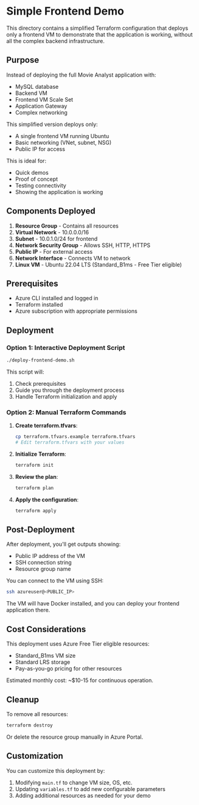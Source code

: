 # Simple Frontend Demo

This directory contains a simplified Terraform configuration that deploys only a frontend VM to demonstrate that the application is working, without all the complex backend infrastructure.

## Purpose

Instead of deploying the full Movie Analyst application with:
- MySQL database
- Backend VM
- Frontend VM Scale Set
- Application Gateway
- Complex networking

This simplified version deploys only:
- A single frontend VM running Ubuntu
- Basic networking (VNet, subnet, NSG)
- Public IP for access

This is ideal for:
- Quick demos
- Proof of concept
- Testing connectivity
- Showing the application is working

## Components Deployed

1. **Resource Group** - Contains all resources
2. **Virtual Network** - 10.0.0.0/16
3. **Subnet** - 10.0.1.0/24 for frontend
4. **Network Security Group** - Allows SSH, HTTP, HTTPS
5. **Public IP** - For external access
6. **Network Interface** - Connects VM to network
7. **Linux VM** - Ubuntu 22.04 LTS (Standard_B1ms - Free Tier eligible)

## Prerequisites

- Azure CLI installed and logged in
- Terraform installed
- Azure subscription with appropriate permissions

## Deployment

### Option 1: Interactive Deployment Script

```bash
./deploy-frontend-demo.sh
```

This script will:
1. Check prerequisites
2. Guide you through the deployment process
3. Handle Terraform initialization and apply

### Option 2: Manual Terraform Commands

1. **Create terraform.tfvars**:
   ```bash
   cp terraform.tfvars.example terraform.tfvars
   # Edit terraform.tfvars with your values
   ```

2. **Initialize Terraform**:
   ```bash
   terraform init
   ```

3. **Review the plan**:
   ```bash
   terraform plan
   ```

4. **Apply the configuration**:
   ```bash
   terraform apply
   ```

## Post-Deployment

After deployment, you'll get outputs showing:
- Public IP address of the VM
- SSH connection string
- Resource group name

You can connect to the VM using SSH:
```bash
ssh azureuser@<PUBLIC_IP>
```

The VM will have Docker installed, and you can deploy your frontend application there.

## Cost Considerations

This deployment uses Azure Free Tier eligible resources:
- Standard_B1ms VM size
- Standard LRS storage
- Pay-as-you-go pricing for other resources

Estimated monthly cost: ~$10-15 for continuous operation.

## Cleanup

To remove all resources:
```bash
terraform destroy
```

Or delete the resource group manually in Azure Portal.

## Customization

You can customize this deployment by:
1. Modifying `main.tf` to change VM size, OS, etc.
2. Updating `variables.tf` to add new configurable parameters
3. Adding additional resources as needed for your demo
